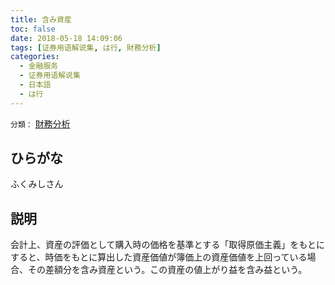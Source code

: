 ```yaml
---
title: 含み資産
toc: false
date: 2018-05-18 14:09:06
tags: [证券用语解说集, は行, 財務分析]
categories:
  - 金融服务
  - 证券用语解说集
  - 日本語
  - は行
---
```


`分類：` [財務分析](/tags/財務分析/)

## ひらがな

ふくみしさん

## 説明

会計上、資産の評価として購入時の価格を基準とする「取得原価主義」をもとにすると、時価をもとに算出した資産価値が簿価上の資産価値を上回っている場合、その差額分を含み資産という。この資産の値上がり益を含み益という。
